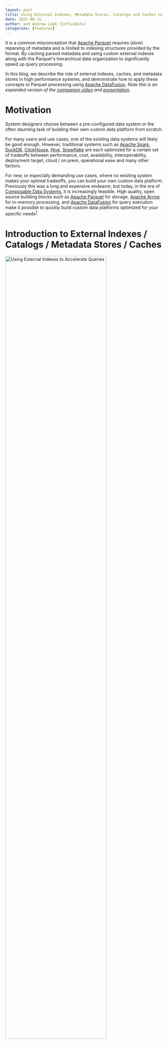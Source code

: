 ```yaml
---
layout: post
title: Using External Indexes, Metadata Stores, Catalogs and Caches to Accelerate Queries on Apache Parquet
date: 2025-08-15
author: and Andrew Lamb (InfluxData)
categories: [features]
---
```

<!--
{% comment %}
Licensed to the Apache Software Foundation (ASF) under one or more
contributor license agreements.  See the NOTICE file distributed with
this work for additional information regarding copyright ownership.
The ASF licenses this file to you under the Apache License, Version 2.0
(the "License"); you may not use this file except in compliance with
the License.  You may obtain a copy of the License at

http://www.apache.org/licenses/LICENSE-2.0

Unless required by applicable law or agreed to in writing, software
distributed under the License is distributed on an "AS IS" BASIS,
WITHOUT WARRANTIES OR CONDITIONS OF ANY KIND, either express or implied.
See the License for the specific language governing permissions and
limitations under the License.
{% endcomment %}
-->


It is a common misconception that [Apache Parquet] requires (slow) reparsing of
metadata and is limited to indexing structures provided by the format. By
caching parsed metadata and using custom external indexes along with the
Parquet's hierarchical data organization to significantly speed up query processing.

In this blog, we describe the role of external indexes, caches, and metadata
stores in high performance systems, and demonstrate how to apply these concepts
to Parquet processing using [Apache DataFusion]. *Note this is an expanded
version of the [companion video] and [presentation].*

# Motivation

System designers choose between a pre-configured data system or the often
daunting task of building their own custom data platform from scratch.

For many users and use cases, one of the existing data systems will
likely be good enough. However, traditional systems such as [Apache Spark], [DuckDB],
[ClickHouse], [Hive], [Snowflake] are each optimized for a certain set of
tradeoffs between performance, cost, availability, interoperability, deployment
target, cloud / on prem, operational ease and many other factors.

For new, or especially demanding use cases, where no existing system makes your
optimal tradeoffs, you can build your own custom data platform. Previously this
was a long and expensive endeavor, but today, in the era of [Composable Data
Systems], it is increasingly feasible. High quality, open source building blocks
such as [Apache Parquet] for storage, [Apache Arrow] for in-memory processing,
and [Apache DataFusion] for query execution make it possible to quickly build
custom data platforms optimized for your specific
needs<sup>[1](#footnote1)</sup>.



[companion video]: https://www.youtube.com/watch?v=74YsJT1-Rdk
[presentation]: https://docs.google.com/presentation/d/1e_Z_F8nt2rcvlNvhU11khF5lzJJVqNtqtyJ-G3mp4-Q/edit

[Apache Parquet]: https://parquet.apache.org/
[Apache DataFusion]: https://datafusion.apache.org/
[Apache Arrow]: https://arrow.apache.org/
[FDAP Stack]: https://www.influxdata.com/blog/flight-datafusion-arrow-parquet-fdap-architecture-influxdb/
[Composable Data Systems]: https://www.vldb.org/pvldb/vol16/p2679-pedreira.pdf
[Apache Spark]: https://spark.apache.org/
[ClickHouse]: https://clickhouse.com/
[Hive]: https://hive.apache.org/
[Snowflake]: https://www.snowflake.com/


# Introduction to External Indexes / Catalogs / Metadata Stores / Caches

<div class="text-center">
<img
  src="/blog/images/external-parquet-indexes/external-index-overview.png"
  width="80%"
  class="img-responsive"
  alt="Using External Indexes to Accelerate Queries"
/>
</div>

**Figure 1**: Using external indexes to speed up queries in an analytic system.
Given a user's query (Step 1), the system uses an external index (one that is not
stored inline in the data files) to quickly find files that may contain
relevant data (Step 2). Then, for each file, the system uses the external index
to further narrow the required data to only those **parts** of each file
(e.g. data pages) that are relevant (Step 3). Finally, the system reads only those
parts of the file and returns the results to the user (Step 4).

In this blog, we use the term **"index"** to mean any structure that helps
locate relevant data during processing, and a high level overview of how
external indexes are used to speed up queries is shown in Figure 1.

All Data Systems typically store both the data itself and additional information
(metadata) to more quickly find data relevant to a query. Metadata is often
stored in structures with names like "index," "catalog" and "cache" and the
terminology varies widely across systems. 

There are many different types of indexes, types of content stored in indexes,
strategies to keep indexes up to date, and ways to apply indexes during query
processing. These differences each have their own set of tradeoffs, and thus
different systems understandably make different choices depending on their use
case. There is no one-size-fits-all solution for indexing. For example, Hive
uses the [Hive Metastore], [Vertica] uses a purpose built-in [Catalog] and open
data lake systems typically use a table format like [Apache Iceberg] or [Delta
Lake].

**External Indexes** store information separately ("external") to the data
itself. External indexes are flexible and widely used, but require additional
operational overhead to keep in sync with the data files. For example, if you
add a new Parquet file to your data lake you must also update the relevant
external index to include information about the new file. Note, it **is**
possible to avoid external indexes by only using information from the data files
themselves, such as embed user-defined indexes directly in Parquet files,
describe our previous blog [Embedding User-Defined Indexes in Apache Parquet
Files].

Examples of information commonly stored in external indexes include:

* Min/Max statistics
* Bloom filters
* Inverted indexes / Full Text indexes 
* Information needed to read the remote file (e.g the schema, or Parquet footer metadata)
* Use case specific indexes

Examples of locations external indexes can be stored include:

* **Separate files** such as a [JSON] or Parquet file.
* **Transactional databases** such as a [PostgreSQL] table.
* **Distributed key-value store** such as [Redis] or [Cassandra].
* **Local memory** such as an in memory hash map.

[Hive Metastore]: https://cwiki.apache.org/confluence/display/Hive/Design#Design-Metastore
[Catalog]: https://www.vertica.com/docs/latest/HTML/Content/Authoring/AdministratorsGuide/Managing/Metadata/CatalogOverview.htm
[Apache Iceberg]: https://iceberg.apache.org/
[Delta Lake]: https://delta.io/
[Embedding User-Defined Indexes in Apache Parquet Files]: https://datafusion.apache.org/blog/2025/07/14/user-defined-parquet-indexes/
[JSON]: https://www.json.org/
[PostgreSQL]: https://www.postgresql.org/
[Vertica]: https://www.vertica.com/
[Redis]: https://redis.io/
[Cassandra]: https://cassandra.apache.org/

# Using Apache Parquet for Storage

While the rest of this blog focuses on building custom external indexes using
Parquet and DataFusion, we first briefly discuss why Parquet is a good choice
for modern analytic systems. The research community frequently confuses
limitations of a particular [implementation of the Parquet format] with the
[Parquet Format] itself and it is important to clarify this distinction.

[implementation of the Parquet format]: https://parquet.apache.org/docs/file-format/implementationstatus/
[Parquet Format]: https://parquet.apache.org/docs/file-format/

Apache Parquet's combination of good compression, high-performance, high quality
open source libraries, and wide ecosystem interoperability make it a compelling
choice when building new systems. While there are some niche use case that may
benefit from specialized formats, Parquet is typically the obvious choice.
While recent proprietary file formats differ in details, they all use the same
high level structure<sup>[2](#footnote2)</sup>: 

1. Metadata (typically at the end  of the file)
2. Data divided into columns and then into horizontal slices (e.g. Parquet Row Groups and/or Data Pages). 

The structure is so widespread because it enables the hierarchical pruning
approach described in the next section. For example, the native [Clickhouse
MergeTree] format consists of *Parts* (similar to Parquet files), and *Granules*
(similar to Row Groups). The [Clickhouse indexing strategy] follows a classic
heirarchal pruning approach that first locates the Parts and then the Granules
that may contain relevant data for the query. This is exactly the same pattern
as Parquet based systems, which first locate the relevant Parquet files and then
the Row Groups / Data Pages within those files.

[Clickhouse MergeTree]: https://clickhouse.com/docs/engines/table-engines/mergetree-family/mergetree
[Clickhouse indexing strategy]: https://clickhouse.com/docs/guides/best-practices/sparse-primary-indexes#clickhouse-index-design
[Parquet Format]: https://parquet.apache.org/documentation/latest/

A common criticism of using Parquet is that it is not as performant as some new
proposal. These criticisms typically cherry-pick a few queries and/or datasets
and build a specialized index or data layout for that specific cases. However,
as I explain in the [companion video] of this blog, even for
[ClickBench]<sup>[6](#footnote6)</sup>, the current
benchmaxxing<sup>[3](#footnote3)</sup> target of analytics vendors, there is
less than a factor of two difference in performance between custom file formats
and Parquet. The difference becomes even lower when using Parquet files that
actually use the full range of existing Parquet features such Column and Offset
Indexes and Bloom Filters<sup>[7](#footnote7)</sup>. Compared to the low
interoperability and expensive transcoding/loading step of alternate file
formats, Parquet is hard to beat.

# Hierarchical Pruning Overview

The key technique for optimizing query processing systems is quickly skipping as
much data as quickly as possible. Analytic systems typically use a hierarchical
approach to progressively narrow the set of data that needs to be processed. 
The standard approach is shown in Figure 2:

1. Entire files are ruled out
2. Within each file, large sections (e.g. Row Groups) are ruled out
3. (Optionally) smaller sections (e.g. Data Pages) are ruled out
4. Finally, the system reads only the relevant data pages and applies the query
   predicate to the data

<div class="text-center">
<img 
  src="/blog/images/external-parquet-indexes/processing-pipeline.png" 
  width="80%" 
  class="img-responsive" 
  alt="Standard Pruning Layers."
/>
</div>

**Figure 2**: Hierarchical Pruning: The system first rules out files, then
Row Groups, then Data Pages, and finally reads only the relevant data pages.

The process is hierarchical because the per-row computation required at the
earlier stages (e.g. skipping a entire file) is lower than the computation
required at later stages (apply predicates to the data). 

As mentioned before, while the details of what metadata is used and how that
metadata is managed varies substantially across query systems, they almost all
use a hierarchical pruning strategy.


[DuckDB]: https://duckdb.org/
[Vortex]: https://docs.vortex.dev/
[ClickBench]: https://clickbench.com/
[companion video]: https://www.youtube.com/watch?v=74YsJT1-Rdk

# Apache Parquet Overview

This section provides a brief background on the organization of Apache Parquet
files which is needed to fully understand the sections on implementing external indexes.
If you are already familiar with Parquet, you can skip this section.

Logically, Parquet files are organized into  *Row Groups* and *Column Chunks* as
shown below.

<div class="text-center">
<img
  src="/blog/images/external-parquet-indexes/parquet-layout.png"
  width="80%"
  class="img-responsive"
  alt="Logical Parquet File layout: Row Groups and Column Chunks."
/>
</div>

**Figure 3**: Logical Parquet File Layout: Data is first divided in horizontal slices
called Row Groups. The data is then stored column by column in *Column Chunks*.
This arrangement allows efficient access to only the portions of columns needed
for a query.

Physically, Parquet data is stored as a series of Data Pages along with metadata
stored at the end of the file (in the footer), as shown below.

<div class="text-center">
<img
  src="/blog/images/external-parquet-indexes/parquet-metadata.png"
  width="80%"
  class="img-responsive"
  alt="Physical Parquet File layout: Metadata and Footer."
/>
</div>

**Figure 4**: Physical Parquet File Layout: A typical Parquet file is composed
of many data pages,  which contain the raw encoded data, and a footer that
stores metadata about the file, including the schema and the location of the
relevant data pages, and optional statistics such as min/max values for each
Column Chunk.

Parquet files are designed so that systems can read only the data they need for a
query via two main mechanisms:

1. *Projection Pushdown*: if a query only needs a few columns from a wide table, it
   only needs to read the pages for the relevant Column Chunks

2. *Filter Pushdown*: Similarly, given a query with a filter predicate (e.g.
   `WHERE C > 25`), query engines can use statistics such as (but not limited to)
   the min/max values stored in the metadata to skip reading pages that
   cannot possibly match the predicate.

Parquet predicate pushdown is shown in the figure below:

<div class="text-center">
<img
  src="/blog/images/external-parquet-indexes/parquet-filter-pushdown.png"
  width="80%"
  class="img-responsive"
  alt="Parquet Filter Pushdown: use filter predicate to skip pages."
/>
</div>

**Figure 4**: Filter Pushdown in Parquet: query engines use the the predicate,
`C > 25`, from the query along with statistics from the metadata, to identify
pages that may match the predicate which  are read for further processing.
**NOTE the exact same pattern can be applied using information from external
indexes, as described in the next sections.**

Please refer to the XXX blog for more details on these optimizations in Parquet.

# Pruning Files with External Indexes

The first step in heirarchal pruning is quickly ruling out files that cannot
match the query. This is typically done using external indexes or metadata stores
that store summary information about each file. For example, if a query has a
predicate on the `time` column, the index might store the minimum and maximum `time` 
values in each file, allowing the system to quickly find only the subset of files that
can contain data that match the predicate.

<div class="text-center">
<img
  src="/blog/images/external-parquet-indexes/prune-files.png"
  width="80%"
  class="img-responsive"
  alt="Data Skipping: Pruning Files."
/>
</div>  

**Figure 6**: Step 1: File Pruning. Given a query predicate, systems use external
indexes to quickly rule out files that cannot match the query. In this case, by
consulting the index all but two files can be ruled out.

There are many different systems that match the external index to find files pattern such as the
[Hive Metadata Store](https://cwiki.apache.org/confluence/display/Hive/Design#Design-Metastore),
[Iceberg](https://iceberg.apache.org/), 
[Delta Lake](https://delta.io/),
[DuckLake](https://duckdb.org/2025/05/27/ducklake.html),
and [Hive Style Partitioning](https://sparkbyexamples.com/apache-hive/hive-partitions-explained-with-examples/)<sup>[4](#footnote4)</sup>.
Each of these systems works well for their intended usecases, and has different
tradeoffs across size of the index, types of queries that can be accelerated, 
operational overhead (e.g. external services) and complexity of maintaining the
index.

If none of the existing systems meets your needs, or you want to experiment with
different strategies, you can easily build your own external index using
DataFusion.

## Pruning Files with External Indexes Using DataFusion

Tho implement file pruning in DataFusion, you implement a custom [TableProvider]
with the [supports_filter_pushdown] and [scan] methods. The
`supports_filter_pushdown` method tells DataFusion which predicates can be used
by the `TableProvider` and the `scan` method uses those predicates with the
external index to find the files that may contain data that matches the query.

[TableProvider]: https://docs.rs/datafusion/latest/datafusion/datasource/trait.TableProvider.html
[supports_filter_pushdown]: https://docs.rs/datafusion/latest/datafusion/datasource/trait.TableProvider.html#method.supports_filters_pushdown
[scan]: https://docs.rs/datafusion/latest/datafusion/datasource/trait.TableProvider.html#tymethod.scan

The DataFusion repository contains a fully working and well commented
[parquet_index.rs] example of using an external index to prune files based on a
query predicate. The example demonstrates query that includes the predicate
`value = 150`, and how the `IndexTableProvider` uses the index to determine
that only two files are needed.

[parquet_index.rs]: https://github.com/apache/datafusion/blob/main/datafusion-examples/examples/parquet_index.rs

```sql
SELECT file_name, value FROM index_table WHERE value = 150
```

The code from the example is as follows (slightly simplified for clarity):

```rust
impl TableProvider for IndexTableProvider {
    async fn scan(
        &self,
        state: &dyn Session,
        projection: Option<&Vec<usize>>,
        filters: &[Expr],
        limit: Option<usize>,
    ) -> Result<Arc<dyn ExecutionPlan>> {
        let df_schema = DFSchema::try_from(self.schema())?;
        // Combine all the filters into a single ANDed predicate
        let predicate = conjunction(filters.to_vec());

        // Use the index to find the files that might have data that matches the
        // predicate. Any file that can not have data that matches the predicate
        // will not be returned.
        let files = self.index.get_files(predicate.clone())?;

        let object_store_url = ObjectStoreUrl::parse("file://")?;
        let source = Arc::new(ParquetSource::default().with_predicate(predicate));
        let mut file_scan_config_builder =
            FileScanConfigBuilder::new(object_store_url, self.schema(), source)
                .with_projection(projection.cloned())
                .with_limit(limit);

        // Add the files to the scan config
        for file in files {
            file_scan_config_builder = file_scan_config_builder.with_file(
                PartitionedFile::new(file.path(), file_size.size()),
            );
        }
        Ok(DataSourceExec::from_data_source(
            file_scan_config_builder.build(),
        ))
    }
    ...
}
```

While this example uses a standard min/max index, you can implement any indexing
strategy you need, such as a bloom filters, a full text index, or a more
complex multi-dimensional index.

DataFusion handles the details of pushing down the filters to the
`TableProvider` and the mechanics of reading the parquet files, and you focus on
the system specific details such as building, storing and applying the index.

DataFusion also includes several libraries code to help you with common
filtering tasks, such as:

* A full and well documented expression representation ([Expr]) and [APIs for
  building, vistiting, and rewriting] query predicates

* Range Based Pruning ([PruningPredicate]) for cases where your index stores min/max values for some/all columns.

* Expression simplification ([ExprSimplifier] for simplifying predicates before applying them to the index.

* Range analysis for predicates [cp_solver] for interval based range analysis (e.g. `col > 5 AND col < 10`)

[Expr]: https://docs.rs/datafusion/latest/datafusion/logical_expr/enum.Expr.html
[APIs for building, vistiting, and rewriting]: https://docs.rs/datafusion/latest/datafusion/logical_expr/enum.Expr.html#visiting-and-rewriting-exprs
[PruningPredicate]: https://docs.rs/datafusion/latest/datafusion/physical_optimizer/pruning/struct.PruningPredicate.html
[ExprSimplifier]: https://docs.rs/datafusion/latest/datafusion/optimizer/simplify_expressions/struct.ExprSimplifier.html#method.simplify
[cp_solver]: https://docs.rs/datafusion/latest/datafusion/physical_expr/intervals/cp_solver/index.html

# Pruning Parts of Parquet Files with External Indexes

Once the set of files to be scanned has been determined, the next step is
determine which parts of each file can match the query. Similarly to the
previous step, almost all advanced query processing systems use additional
metadata to prune unnecessary parts of the file, such as [Data Skipping Indexes
in ClickHouse]. 

For Parquet based systems, the most common strategy is to use the built-in metadata such
as [min/max statistics], and [Bloom Filters]). However, it is also possible to use external
indexes even for filtering *WITIHIN* Parquet files as shown below. 

[Data Skipping Indexes in ClickHouse]: https://clickhouse.com/docs/optimize/skipping-indexes
[min/max statistics]: https://github.com/apache/parquet-format/blob/1dbc814b97c9307687a2e4bee55545ab6a2ef106/src/main/thrift/parquet.thrift#L267
[Bloom Filters]: https://parquet.apache.org/docs/file-format/bloomfilter/

<img
  src="/blog/images/external-parquet-indexes/prune-row-groups.png"
  width="80%"
  class="img-responsive"
  alt="Data Skipping: Pruning Row Groups and DataPages"
/>

**Figure 7**: Step 2: Pruning Parquet Row Groups and Data Pages. Given a query predicate,
systems can use external indexes / metadata stores along with Parquet's built-in
structures to quickly rule out row groups and data pages that cannot match the query.
In this case, the index has ruled out all but three data pages which must then be fetched
for more processing.

# Pruning Parts of Parquet Files with External Indexes using DataFusion

To implement pruning within Parquet files, you provide a [ParquetAccessPlan] for
each file that tells DataFusion what parts of the file to read. This plan is
then [further refined by the DataFusion Parquet reader] using the built-in
Parquet metadata to potentially prune additional row groups and data pages
during query execution. You can find a full working example of this technique in
the [advanced_parquet_index.rs] example.

[ParquetAccessPlan]: https://docs.rs/datafusion/latest/datafusion/datasource/physical_plan/parquet/struct.ParquetAccessPlan.html
[further refined by the DataFusion Parquet reader]: https://docs.rs/datafusion/latest/datafusion/datasource/physical_plan/parquet/source/struct.ParquetSource.html#implementing-external-indexes

Here is how you can build a `ParquetAccessPlan` to scan only specific row groups
and rows within those row groups. 

```rust
// Default to scan all row groups
let mut access_plan = ParquetAccessPlan::new_all(4);
access_plan.skip(0); // skip row group
// Specify scanning rows 100-200 and 350-400
// in row group 1 that has 1000 rows
let row_selection = RowSelection::from(vec![
   RowSelector::skip(100),
   RowSelector::select(100),
   RowSelector::skip(150),
   RowSelector::select(50),
   RowSelector::skip(600),  // skip last 600 rows
]);
access_plan.scan_selection(1, row_selection);
access_plan.skip(2); // skip row group 2
// all of row group 3 is scanned by default
```

The resulting plan looks like this:

```text
┌ ─ ─ ─ ─ ─ ─ ─ ─ ─ ┐

│                   │  SKIP

└ ─ ─ ─ ─ ─ ─ ─ ─ ─ ┘
Row Group 0
┌ ─ ─ ─ ─ ─ ─ ─ ─ ─ ┐
 ┌────────────────┐    SCAN ONLY ROWS
│└────────────────┘ │  100-200
 ┌────────────────┐    350-400
│└────────────────┘ │
─ ─ ─ ─ ─ ─ ─ ─ ─ ─
Row Group 1
┌ ─ ─ ─ ─ ─ ─ ─ ─ ─ ┐
       SKIP
│                   │

└ ─ ─ ─ ─ ─ ─ ─ ─ ─ ┘
Row Group 2
┌───────────────────┐
│                   │  SCAN ALL ROWS
│                   │
│                   │
└───────────────────┘
Row Group 3
```

You provide the `ParquetAccessPlan` via a `TableProvider`, similarly to the
previous section. In the `scan` method, you can return an `ExecutionPlan` that
includes the `ParquetAccessPlan` for each file as follows (again, slightly
simplified for clarity):

```rust
impl TableProvider for IndexTableProvider {
    async fn scan(
        &self,
        state: &dyn Session,
        projection: Option<&Vec<usize>>,
        filters: &[Expr],
        limit: Option<usize>,
    ) -> Result<Arc<dyn ExecutionPlan>> {
        let indexed_file = &self.indexed_file;
        let predicate = self.filters_to_predicate(state, filters)?;

        // Use the external index to create a starting ParquetAccessPlan
        // that determines which row groups to scan based on the predicate
        let access_plan = self.create_plan(&predicate)?;

        let partitioned_file = indexed_file
            .partitioned_file()
            // provide the access plan to the DataSourceExec by
            // storing it as  "extensions" on PartitionedFile
            .with_extensions(Arc::new(access_plan) as _);

        let file_source = Arc::new(
            ParquetSource::default()
                // provide the predicate to the standard DataFusion source as well so
                // DataFusion's parquet reader will apply row group pruning based on
                // the built-in parquet metadata (min/max, bloom filters, etc) as well
                .with_predicate(predicate)
        );
        let file_scan_config =
            FileScanConfigBuilder::new(object_store_url, schema, file_source)
                .with_limit(limit)
                .with_projection(projection.cloned())
                .with_file(partitioned_file)
                .build();

        // Finally, put it all together into a DataSourceExec
        Ok(DataSourceExec::from_data_source(file_scan_config))
    }
    ...
}

```

[advanced_parquet_index.rs]:  https://github.com/apache/datafusion/blob/main/datafusion-examples/examples/advanced_parquet_index.rs
[ParquetAccessPlan]: https://docs.rs/datafusion/latest/datafusion/datasource/physical_plan/parquet/struct.ParquetAccessPlan.html

# Caching Parquet Metadata

It is often said that Parquet is unsuitable for low latency query systems
because the footer must be read and parsed for each query, which is simply not
true. Low latency analytic systems are always stateful in practice, with multiple caching layers. 
These systems optimize for low latency by caching the parsed metadata in memory, so there
is no need to re-read and re-parse the footer for each query.

## Caching Parquet Metadata using DataFusion

Reusing cached Parquet Metadata is also shown in the [advanced_parquet_index.rs]
example. The example reads and caches the metadata for each file when the index
is first built and then uses the cached metadata when reading the files during
query execution.

( Note that thanks to [Nuno Faria], the built in [ListingTable] will cache
parsed metadata in the next release of DataFusion (50.0.0). See the [mini epic]
for details).

[advanced_parquet_index.rs]:  https://github.com/apache/datafusion/blob/main/datafusion-examples/examples/advanced_parquet_index.rs
[ListingTable]: https://docs.rs/datafusion/latest/datafusion/datasource/listing/struct.ListingTable.html
[mini epic]: https://github.com/apache/datafusion/issues/17000
[Nuno Faria]: https://nuno-faria.github.io/

To avoid reparsing the metadata, first implement a custom
[ParquetFileReaderFactory] as shown below, again slightly simplified for
clarity:

[ParquetFileReaderFactory]: https://docs.rs/datafusion/latest/datafusion/datasource/physical_plan/trait.ParquetFileReaderFactory.html


```rust
impl ParquetFileReaderFactory for CachedParquetFileReaderFactory {
    fn create_reader(
        &self,
        _partition_index: usize,
        file_meta: FileMeta,
        metadata_size_hint: Option<usize>,
        _metrics: &ExecutionPlanMetricsSet,
    ) -> Result<Box<dyn AsyncFileReader + Send>> {
        let filename = file_meta.location();
        
        // Pass along the information to access the underlying storage
        // (e.g. S3, GCS, local filesystem, etc)
        let object_store = Arc::clone(&self.object_store);
        let mut inner =
            ParquetObjectReader::new(object_store, file_meta.object_meta.location)
                .with_file_size(file_meta.object_meta.size);
      
        // retrieve the pre-parsed metadata from the cache
        // (which was built when the index was built and is kept in memory)
        let metadata = self
            .metadata
            .get(&filename)
            .expect("metadata for file not found: {filename}");
      
        // Return a ParquetReader that uses the cached metadata
        Ok(Box::new(ParquetReaderWithCache {
            filename,
            metadata: Arc::clone(metadata),
            inner,
        }))
    }
}
```

Then, in your [`TableProvider`] use the factory to avoid re-reading the metadata
for each file:

```rust
impl TableProvider for IndexTableProvider {
    async fn scan(
        &self,
        state: &dyn Session,
        projection: Option<&Vec<usize>>,
        filters: &[Expr],
        limit: Option<usize>,
    ) -> Result<Arc<dyn ExecutionPlan>> {
        // Configure a factory interface to avoid re-reading the metadata for each file
        let reader_factory =
            CachedParquetFileReaderFactory::new(Arc::clone(&self.object_store))
                .with_file(indexed_file);

        // build the partitioned file (see example above for details)
        let partitioned_file = ...; 
      
        // Create the ParquetSource with the predicate and the factory
        let file_source = Arc::new(
            ParquetSource::default()
                // provide the factory to create parquet reader without re-reading metadata
                .with_parquet_file_reader_factory(Arc::new(reader_factory)),
        );
      
        // Pass along the information needed to read the files
        let file_scan_config =
            FileScanConfigBuilder::new(object_store_url, schema, file_source)
                .with_limit(limit)
                .with_projection(projection.cloned())
                .with_file(partitioned_file)
                .build();

        // Finally, put it all together into a DataSourceExec
        Ok(DataSourceExec::from_data_source(file_scan_config))
    }
    ...
}
```


# Conclusion

Parquet has the right structure for high performance analytics and it is
straightforward to build external indexes to speed up queries using DataFusion
without changing the file format.

I am a firm believer that data systems of the future will built on a foundation
of modular, high quality, open source components such as Parquet, Arrow and
DataFusion. and we should focus our efforts as a community on improving these
components rather than building new file formats that are optimized for
narrow use cases.

Come Join Us! 🎣 

<a href="https://datafusion.apache.org/contributor-guide/communication.html">
<img
  src="/blog/images/logo_original4x.png"
  width="20%"
  class="img-responsive"
  alt="https://datafusion.apache.org/"
/>
</a>


## About the Author

[Andrew Lamb](https://www.linkedin.com/in/andrewalamb/) is a Staff Engineer at
[InfluxData](https://www.influxdata.com/), and a member of the [Apache
DataFusion](https://datafusion.apache.org/) and [Apache Arrow](https://arrow.apache.org/) PMCs. He has been working on
Databases and related systems more than 20 years.

## About DataFusion

[Apache DataFusion] is an extensible query engine toolkit, written
in Rust, that uses [Apache Arrow] as its in-memory format. DataFusion and
similar technology are part of the next generation “Deconstructed Database”
architectures, where new systems are built on a foundation of fast, modular
components, rather than as a single tightly integrated system.

The [DataFusion community] is always looking for new contributors to help
improve the project. If you are interested in learning more about how query
execution works, help document or improve the DataFusion codebase, or just try
it out, we would love for you to join us.

[Apache Arrow]: https://arrow.apache.org/
[Apache DataFusion]: https://datafusion.apache.org/
[DataFusion community]: https://datafusion.apache.org/contributor-guide/communication.html


### Footnotes

<a id="footnote1"></a>`1`: This trend is described in more detail in the [FDAP Stack] blog

<a id="footnote2"></a>`2`: This layout is referred to a [PAX in the
database literature] after the first research paper to describe the technique.

[PAX in the database literature]: https://www.vldb.org/conf/2001/P169.pdf

<a id="footnote3"></a>`3`: Benchmaxxing (verb): to add specific optimizations that only
impact benchmark results and are not widely applicable to real world use cases.

<a id="footnote4"></a>`4`: Hive Style Partitioning is which is a simple and widely used form of indexing based on directory paths, where the directory structure is used to
store information about the data in the files. For example, a directory structure like `year=2025/month=08/day=15/` can be used to store data for a specific day
and the system can quickly rule out directories that do not match the query predicate.

<a id="footnote5"></a>`5`: I am also convinced that we can speed up the process of parsing Parquet footer
with additional engineering effort (see [Xiangpeng Hao]'s [previous blog on the
topic]). [Ed Seidl] is begining this effort. See the [ticket] for details.

<a id="footnote6"></a>`6`: ClickBench includes a wide variety of query patterns
such as point lookups, filters of different selectivity, and aggregations.

<a id="footnote7"></a>`7`: For example, [Zhu Qi] was able to speed up reads by over 2x 
simply by rewriting the Parquet files with Offset Indexes and no compression (see [issue #16149 comment]) for details).
There is likely substantial additional performance available by using Bloom Filters and resorting the data
to be clustered in a more optimal way for the queries.

[Zhu Qi]: https://github.com/zhuqi-lucas
[issue #16149 comment]: https://github.com/apache/datafusion/issues/16149#issuecomment-2918761743

[Xiangpeng Hao]: https://xiangpeng.systems/
[previous blog on the topic]: https://www.influxdata.com/blog/how-good-parquet-wide-tables/
[Ed Seidl]: https://github.com/etseidl
[ticket]: https://github.com/apache/arrow-rs/issues/5854
